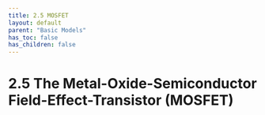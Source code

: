 ```yaml
---
title: 2.5 MOSFET
layout: default
parent: "Basic Models"
has_toc: false
has_children: false
---
```


# 2.5 The Metal-Oxide-Semiconductor Field-Effect-Transistor (MOSFET)